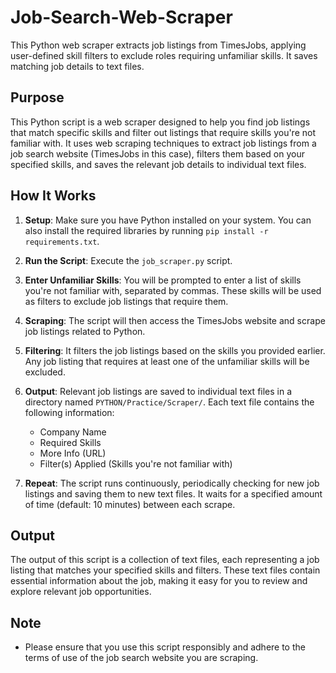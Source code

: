 # Job-Search-Web-Scraper
This Python web scraper extracts job listings from TimesJobs, applying user-defined skill filters to exclude roles requiring unfamiliar skills. It saves matching job details to text files.

## Purpose
This Python script is a web scraper designed to help you find job listings that match specific skills and filter out listings that require skills you're not familiar with. It uses web scraping techniques to extract job listings from a job search website (TimesJobs in this case), filters them based on your specified skills, and saves the relevant job details to individual text files.

## How It Works
1. **Setup**: Make sure you have Python installed on your system. You can also install the required libraries by running `pip install -r requirements.txt`.

2. **Run the Script**: Execute the `job_scraper.py` script.

3. **Enter Unfamiliar Skills**: You will be prompted to enter a list of skills you're not familiar with, separated by commas. These skills will be used as filters to exclude job listings that require them.

4. **Scraping**: The script will then access the TimesJobs website and scrape job listings related to Python.

5. **Filtering**: It filters the job listings based on the skills you provided earlier. Any job listing that requires at least one of the unfamiliar skills will be excluded.

6. **Output**: Relevant job listings are saved to individual text files in a directory named `PYTHON/Practice/Scraper/`. Each text file contains the following information:
   - Company Name
   - Required Skills
   - More Info (URL)
   - Filter(s) Applied (Skills you're not familiar with)

7. **Repeat**: The script runs continuously, periodically checking for new job listings and saving them to new text files. It waits for a specified amount of time (default: 10 minutes) between each scrape.

## Output
The output of this script is a collection of text files, each representing a job listing that matches your specified skills and filters. These text files contain essential information about the job, making it easy for you to review and explore relevant job opportunities.

## Note
- Please ensure that you use this script responsibly and adhere to the terms of use of the job search website you are scraping.
